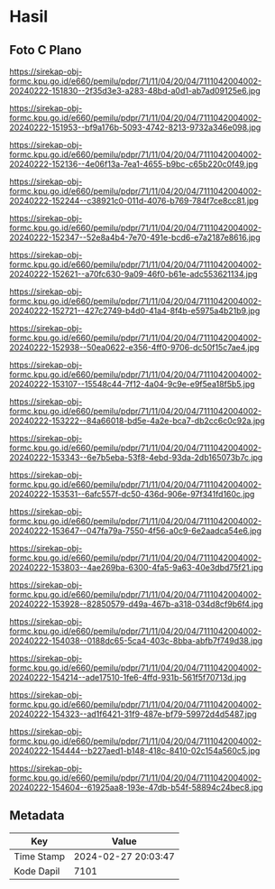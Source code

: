 # Hasil

## Foto C Plano

https://sirekap-obj-formc.kpu.go.id/e660/pemilu/pdpr/71/11/04/20/04/7111042004002-20240222-151830--2f35d3e3-a283-48bd-a0d1-ab7ad09125e6.jpg

https://sirekap-obj-formc.kpu.go.id/e660/pemilu/pdpr/71/11/04/20/04/7111042004002-20240222-151953--bf9a176b-5093-4742-8213-9732a346e098.jpg

https://sirekap-obj-formc.kpu.go.id/e660/pemilu/pdpr/71/11/04/20/04/7111042004002-20240222-152136--4e06f13a-7ea1-4655-b9bc-c65b220c0f49.jpg

https://sirekap-obj-formc.kpu.go.id/e660/pemilu/pdpr/71/11/04/20/04/7111042004002-20240222-152244--c38921c0-011d-4076-b769-784f7ce8cc81.jpg

https://sirekap-obj-formc.kpu.go.id/e660/pemilu/pdpr/71/11/04/20/04/7111042004002-20240222-152347--52e8a4b4-7e70-491e-bcd6-e7a2187e8616.jpg

https://sirekap-obj-formc.kpu.go.id/e660/pemilu/pdpr/71/11/04/20/04/7111042004002-20240222-152621--a70fc630-9a09-46f0-b61e-adc553621134.jpg

https://sirekap-obj-formc.kpu.go.id/e660/pemilu/pdpr/71/11/04/20/04/7111042004002-20240222-152721--427c2749-b4d0-41a4-8f4b-e5975a4b21b9.jpg

https://sirekap-obj-formc.kpu.go.id/e660/pemilu/pdpr/71/11/04/20/04/7111042004002-20240222-152938--50ea0622-e356-4ff0-9706-dc50f15c7ae4.jpg

https://sirekap-obj-formc.kpu.go.id/e660/pemilu/pdpr/71/11/04/20/04/7111042004002-20240222-153107--15548c44-7f12-4a04-9c9e-e9f5ea18f5b5.jpg

https://sirekap-obj-formc.kpu.go.id/e660/pemilu/pdpr/71/11/04/20/04/7111042004002-20240222-153222--84a66018-bd5e-4a2e-bca7-db2cc6c0c92a.jpg

https://sirekap-obj-formc.kpu.go.id/e660/pemilu/pdpr/71/11/04/20/04/7111042004002-20240222-153343--6e7b5eba-53f8-4ebd-93da-2db165073b7c.jpg

https://sirekap-obj-formc.kpu.go.id/e660/pemilu/pdpr/71/11/04/20/04/7111042004002-20240222-153531--6afc557f-dc50-436d-906e-97f341fd160c.jpg

https://sirekap-obj-formc.kpu.go.id/e660/pemilu/pdpr/71/11/04/20/04/7111042004002-20240222-153647--047fa79a-7550-4f56-a0c9-6e2aadca54e6.jpg

https://sirekap-obj-formc.kpu.go.id/e660/pemilu/pdpr/71/11/04/20/04/7111042004002-20240222-153803--4ae269ba-6300-4fa5-9a63-40e3dbd75f21.jpg

https://sirekap-obj-formc.kpu.go.id/e660/pemilu/pdpr/71/11/04/20/04/7111042004002-20240222-153928--82850579-d49a-467b-a318-034d8cf9b6f4.jpg

https://sirekap-obj-formc.kpu.go.id/e660/pemilu/pdpr/71/11/04/20/04/7111042004002-20240222-154038--0188dc65-5ca4-403c-8bba-abfb7f749d38.jpg

https://sirekap-obj-formc.kpu.go.id/e660/pemilu/pdpr/71/11/04/20/04/7111042004002-20240222-154214--ade17510-1fe6-4ffd-931b-561f5f70713d.jpg

https://sirekap-obj-formc.kpu.go.id/e660/pemilu/pdpr/71/11/04/20/04/7111042004002-20240222-154323--ad1f6421-31f9-487e-bf79-59972d4d5487.jpg

https://sirekap-obj-formc.kpu.go.id/e660/pemilu/pdpr/71/11/04/20/04/7111042004002-20240222-154444--b227aed1-b148-418c-8410-02c154a560c5.jpg

https://sirekap-obj-formc.kpu.go.id/e660/pemilu/pdpr/71/11/04/20/04/7111042004002-20240222-154604--61925aa8-193e-47db-b54f-58894c24bec8.jpg


## Metadata

| Key        | Value               |
| ---------- | ------------------- |
| Time Stamp | 2024-02-27 20:03:47 |
| Kode Dapil | 7101                |



